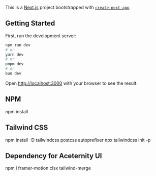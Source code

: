This is a [Next.js](https://nextjs.org/) project bootstrapped with [`create-next-app`](https://github.com/vercel/next.js/tree/canary/packages/create-next-app).

## Getting Started

First, run the development server:

```bash
npm run dev
# or
yarn dev
# or
pnpm dev
# or
bun dev
```

Open [http://localhost:3000](http://localhost:3000) with your browser to see the result.

## NPM
npm install

## Tailwind CSS
npm install -D tailwindcss postcss autoprefixer
npx tailwindcss init -p

## Dependency for Aceternity UI
npm i framer-motion clsx tailwind-merge
